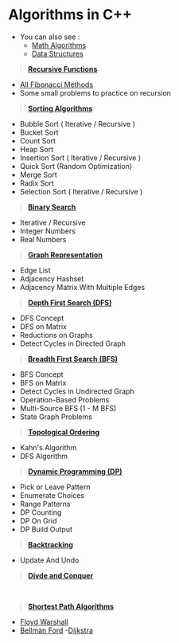 # Algorithms in C++

* You can also see :
   - [Math Algorithms](https://github.com/Ali-Elshorpagi/math_algorithms)
   - [Data Structures](https://github.com/Ali-Elshorpagi/Data_Structures)

> **[Recursive Functions](https://github.com/Ali-Elshorpagi/algorithms/tree/main/recursive_functions)**
   - [All Fibonacci Methods](https://github.com/Ali-Elshorpagi/algorithms/blob/main/recursive_functions/fibonacci.cpp) 
   - Some small problems to practice on recursion

> **[Sorting Algorithms](https://github.com/Ali-Elshorpagi/algorithms/tree/main/sorting_algorithms)**
   - Bubble Sort ( Iterative / Recursive )
   - Bucket Sort
   - Count Sort
   - Heap Sort
   - Insertion Sort ( Iterative / Recursive )
   - Quick Sort (Random Optimization)
   - Merge Sort
   - Radix Sort
   - Selection Sort ( Iterative / Recursive )
   
> **[Binary Search](https://github.com/Ali-Elshorpagi/algorithms/tree/main/binary_search)**
   - Iterative / Recursive
   - Integer Numbers
   - Real Numbers

> **[Graph Representation](https://github.com/Ali-Elshorpagi/algorithms/tree/main/graph_representation)**
   - Edge List
   - Adjacency Hashset
   - Adjacency Matrix With Multiple Edges

> **[Depth First Search (DFS)](https://github.com/Ali-Elshorpagi/algorithms/tree/main/DFS)**
   - DFS Concept
   - DFS on Matrix
   - Reductions on Graphs
   - Detect Cycles in Directed Graph

> **[Breadth First Search (BFS)](https://github.com/Ali-Elshorpagi/algorithms/tree/main/BFS)**
   - BFS Concept
   - BFS on Matrix
   - Detect Cycles in Undirected Graph
   - Operation-Based Problems
   - Multi-Source BFS (1 - M BFS)
   - State Graph Problems

> **[Topological Ordering](https://github.com/Ali-Elshorpagi/algorithms/tree/main/topological_ordering)**
   - Kahn's Algorithm
   - DFS Algorithm 

> **[Dynamic Programming (DP)](https://github.com/Ali-Elshorpagi/algorithms/tree/main/DP)**
   - Pick or Leave Pattern
   - Enumerate Choices
   - Range Patterns
   - DP Counting
   - DP On Grid
   - DP Build Output
   <!-- - DP Tabulation -->

> **[Backtracking](https://github.com/Ali-Elshorpagi/algorithms/tree/main/backtracking)**
   - Update And Undo

> **[Divde and Conquer](https://github.com/Ali-Elshorpagi/algorithms/tree/main/divde_and_conquer)**

<br>

> **[Shortest Path Algorithms](https://github.com/Ali-Elshorpagi/algorithms/tree/main/shortest_path)**
   - [Floyd Warshall](https://github.com/Ali-Elshorpagi/algorithms/tree/main/shortest_path/floyd_warshall)
   - [Bellman Ford](https://github.com/Ali-Elshorpagi/algorithms/tree/main/shortest_path/bellman_ford)
   -[Dijkstra]((https://github.com/Ali-Elshorpagi/algorithms/tree/main/shortest_path/dijkstra))